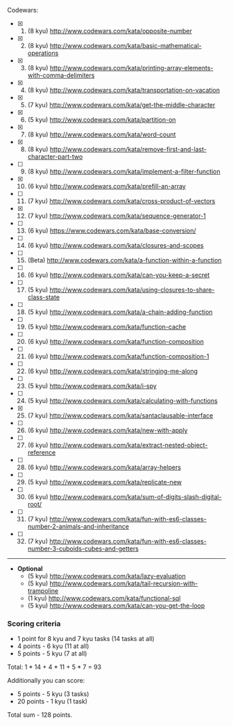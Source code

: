 Codewars:

  - [x] 1. (8 kyu) http://www.codewars.com/kata/opposite-number
  - [x] 2. (8 kyu) http://www.codewars.com/kata/basic-mathematical-operations
  - [x] 3. (8 kyu) http://www.codewars.com/kata/printing-array-elements-with-comma-delimiters
  - [x] 4. (8 kyu) http://www.codewars.com/kata/transportation-on-vacation
  - [x] 5. (7 kyu) http://www.codewars.com/kata/get-the-middle-character
  - [x] 6. (5 kyu) http://www.codewars.com/kata/partition-on
  - [x] 7. (8 kyu) http://www.codewars.com/kata/word-count
  - [x] 8. (8 kyu) http://www.codewars.com/kata/remove-first-and-last-character-part-two
  - [ ] 9. (8 kyu) http://www.codewars.com/kata/implement-a-filter-function
  - [x] 10. (6 kyu) http://www.codewars.com/kata/prefill-an-array
  - [ ] 11. (7 kyu) http://www.codewars.com/kata/cross-product-of-vectors
  - [x] 12. (7 kyu) http://www.codewars.com/kata/sequence-generator-1
  - [ ] 13. (6 kyu) https://www.codewars.com/kata/base-conversion/
  - [ ] 14. (6 kyu) http://www.codewars.com/kata/closures-and-scopes
  - [ ] 15. (Beta) http://www.codewars.com/kata/a-function-within-a-function
  - [ ] 16. (6 kyu) http://www.codewars.com/kata/can-you-keep-a-secret
  - [ ] 17. (5 kyu) http://www.codewars.com/kata/using-closures-to-share-class-state
  - [ ] 18. (5 kyu) http://www.codewars.com/kata/a-chain-adding-function
  - [ ] 19. (5 kyu) http://www.codewars.com/kata/function-cache
  - [ ] 20. (6 kyu) http://www.codewars.com/kata/function-composition
  - [ ] 21. (6 kyu) http://www.codewars.com/kata/function-composition-1
  - [ ] 22. (6 kyu) http://www.codewars.com/kata/stringing-me-along
  - [ ] 23. (5 kyu) http://www.codewars.com/kata/i-spy
  - [ ] 24. (5 kyu) http://www.codewars.com/kata/calculating-with-functions
  - [x] 25. (7 kyu) http://www.codewars.com/kata/santaclausable-interface
  - [ ] 26. (6 kyu) http://www.codewars.com/kata/new-with-apply
  - [ ] 27. (6 kyu) http://www.codewars.com/kata/extract-nested-object-reference
  - [ ] 28. (6 kyu) http://www.codewars.com/kata/array-helpers
  - [ ] 29. (5 kyu) http://www.codewars.com/kata/replicate-new
  - [ ] 30. (6 kyu) http://www.codewars.com/kata/sum-of-digits-slash-digital-root/
  - [ ] 31. (7 kyu) http://www.codewars.com/kata/fun-with-es6-classes-number-2-animals-and-inheritance
  - [ ] 32. (7 kyu) http://www.codewars.com/kata/fun-with-es6-classes-number-3-cuboids-cubes-and-getters

   ---
     
  - __Optional__
     - (5 kyu) http://www.codewars.com/kata/lazy-evaluation
     - (5 kyu) http://www.codewars.com/kata/tail-recursion-with-trampoline
     - (1 kyu) http://www.codewars.com/kata/functional-sql
     - (5 kyu) http://www.codewars.com/kata/can-you-get-the-loop
  
  ### Scoring criteria
*  1 point for 8 kyu and 7 kyu tasks (14 tasks at all)
*  4 points - 6 kyu (11 at all)
*  5 points - 5 kyu (7 at all)

Total: 1 * 14 + 4 * 11 + 5 * 7  = 93

Additionally you can score:
*  5 points - 5 kyu (3 tasks)
*  20 points - 1 kyu (1 task)

Total sum - 128 points. 
